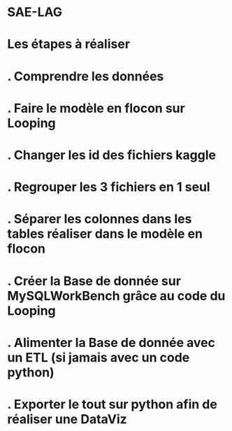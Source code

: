 # SAE-LAG
# Les étapes à réaliser
# . Comprendre les données
# . Faire le modèle en flocon sur Looping
# . Changer les id des fichiers kaggle
# . Regrouper les 3 fichiers en 1 seul
# . Séparer les colonnes dans les tables réaliser dans le modèle en flocon
# . Créer la Base de donnée sur MySQLWorkBench grâce au code du Looping
# . Alimenter la Base de donnée avec un ETL (si jamais avec un code python)
# . Exporter le tout sur python afin de réaliser une DataViz
